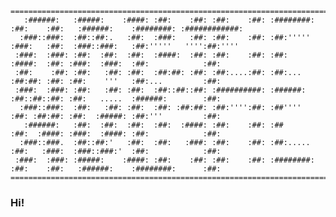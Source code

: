 	==========================================================================================================================
	   :######:   :#####:    :####: :##:    :##: :##:    :##: :########: :##:    :##:   :######:    :########: :############: 
	  :###::###:  :##::##:.   :##:  :###:   :##: :##:    :##: :##:'''''  :###:   :##:  :###::###:   :##:'''''   '''':##:''''  
	 :###:  :###: :##:  :##:  :##:  :####:  :##: :##:    :##: :##:       :####:  :##: :###:  :###:  :##:            :##:      
	 :##:    :##: :##:   :##: :##:  :##:##: :##: :##:....:##: :##:...    :##:##: :##: :##:    '''   :##:...         :##:      
	 :###:  :###: :##:   :##: :##:  :##::##::##: :##########: :######:   :##::##::##: :##:   .....  :######:        :##:      
	  :###::###:  :##:   :##: :##:  :##: :##:##: :##:'''':##: :##''''    :##: :##:##: :##:  :#####: :##:'''         :##:      
	   :######:   :##:  :##:  :##:  :##:  :####: :##:    :##: :##        :##:  :####: :###:  :####: :##:            :##:      
	  :###::###.  :##::##:'   :##:  :##:   :###: :##:    :##: :##:.....  :##:   :###:  :###::###:'  :##:            :##:      
	 :###:  :###: :#####:    :####: :##:    :##: :##:    :##: :########: :##:    :##:   :######:    :########:      :##:      
 	========================================================================================================================== 
  

### Hi!
